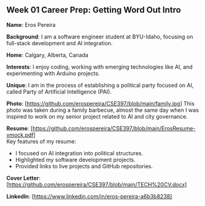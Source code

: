 ## Week 01 Career Prep: Getting Word Out Intro

**Name**: Eros Pereira

**Background**: I am a software engineer student at BYU-Idaho, focusing on full-stack development and AI integration.

**Home**: Calgary, Alberta, Canada

**Interests**: I enjoy coding, working with emerging technologies like AI, and experimenting with Arduino projects.

**Unique**: I am in the process of establishing a political party focused on AI, called Party of Artificial Intelligence (PAI).

**Photo**: [https://github.com/erospereira/CSE397/blob/main/family.jpg] 
This photo was taken during a family barbecue, almost the same day when  I was inspired to work on my senior project related to AI and city governance.

**Resume**: [https://github.com/erospereira/CSE397/blob/main/ErosResume-vmock.pdf]  
Key features of my resume:
- I focused on AI integration into political structures.
- Highlighted my software development projects.
- Provided links to live projects and GitHub repositories.

**Cover Letter**:[https://github.com/erospereira/CSE397/blob/main/TECH%20CV.docx]

**LinkedIn**: [https://www.linkedin.com/in/eros-pereira-a6b3b8238]

